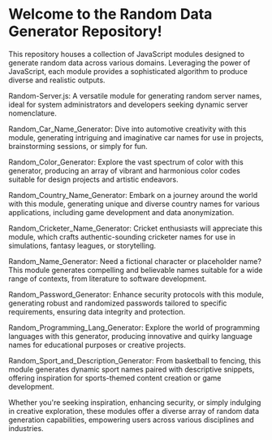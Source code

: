 
# Welcome to the Random Data Generator Repository!

This repository houses a collection of JavaScript modules designed to generate random data across various domains. Leveraging the power of JavaScript, each module provides a sophisticated algorithm to produce diverse and realistic outputs.

Random-Server.js: A versatile module for generating random server names, ideal for system administrators and developers seeking dynamic server nomenclature.

Random_Car_Name_Generator: Dive into automotive creativity with this module, generating intriguing and imaginative car names for use in projects, brainstorming sessions, or simply for fun.

Random_Color_Generator: Explore the vast spectrum of color with this generator, producing an array of vibrant and harmonious color codes suitable for design projects and artistic endeavors.

Random_Country_Name_Generator: Embark on a journey around the world with this module, generating unique and diverse country names for various applications, including game development and data anonymization.

Random_Cricketer_Name_Generator: Cricket enthusiasts will appreciate this module, which crafts authentic-sounding cricketer names for use in simulations, fantasy leagues, or storytelling.

Random_Name_Generator: Need a fictional character or placeholder name? This module generates compelling and believable names suitable for a wide range of contexts, from literature to software development.

Random_Password_Generator: Enhance security protocols with this module, generating robust and randomized passwords tailored to specific requirements, ensuring data integrity and protection.

Random_Programming_Lang_Generator: Explore the world of programming languages with this generator, producing innovative and quirky language names for educational purposes or creative projects.

Random_Sport_and_Description_Generator: From basketball to fencing, this module generates dynamic sport names paired with descriptive snippets, offering inspiration for sports-themed content creation or game development.

Whether you're seeking inspiration, enhancing security, or simply indulging in creative exploration, these modules offer a diverse array of random data generation capabilities, empowering users across various disciplines and industries.
